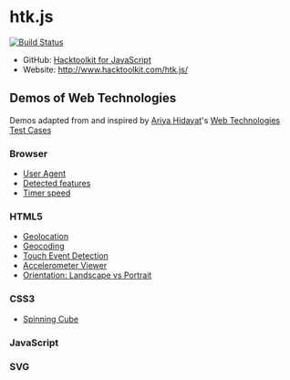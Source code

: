 # htk.js

[![Build Status](https://travis-ci.org/hacktoolkit/htk.js.svg?branch=master)](https://travis-ci.org/hacktoolkit/htk.js)

- GitHub: [Hacktoolkit for JavaScript](https://github.com/hacktoolkit/htk.js)
- Website: <http://www.hacktoolkit.com/htk.js/>

## Demos of Web Technologies

Demos adapted from and inspired by [Ariya Hidayat](http://twitter.com/ariyahidayat)'s [Web Technologies Test Cases](http://ariya.github.io/)

### Browser

- [User Agent](demos/browser/useragent/)
- [Detected features](demos/browser/features/)
- [Timer speed](demos/browser/timerspeed/)

### HTML5

- [Geolocation](demos/html/geolocation/)
- [Geocoding](demos/html/geocoding/)
- [Touch Event Detection](demos/js/touchdetect/)
- [Accelerometer Viewer](demos/js/accelerometer/)
- [Orientation: Landscape vs Portrait](demos/js/orientation/)

### CSS3
- [Spinning Cube](demos/css/spinningcube/)

### JavaScript

### SVG
